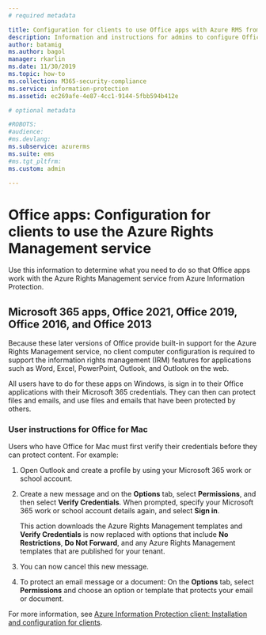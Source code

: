 ```yaml
---
# required metadata

title: Configuration for clients to use Office apps with Azure RMS from AIP
description: Information and instructions for admins to configure Office apps to work with the Azure Rights Management service from Azure Information Protection.
author: batamig
ms.author: bagol
manager: rkarlin
ms.date: 11/30/2019
ms.topic: how-to
ms.collection: M365-security-compliance
ms.service: information-protection
ms.assetid: ec269afe-4e87-4cc1-9144-5fbb594b412e

# optional metadata

#ROBOTS:
#audience:
#ms.devlang:
ms.subservice: azurerms
ms.suite: ems
#ms.tgt_pltfrm:
ms.custom: admin

---
```


# Office apps: Configuration for clients to use the Azure Rights Management service


Use this information to determine what you need to do so that Office apps work with the Azure Rights Management service from Azure Information Protection.

## Microsoft 365 apps, Office 2021, Office 2019, Office 2016, and Office 2013

Because these later versions of Office provide built-in support for the Azure Rights Management service, no client computer configuration is required to support the information rights management (IRM) features for applications such as Word, Excel, PowerPoint, Outlook, and Outlook on the web. 

All users have to do for these apps on Windows, is sign in to their Office applications with their Microsoft 365 credentials. They can then can protect files and emails, and use files and emails that have been protected by others.

### User instructions for Office for Mac

Users who have Office for Mac must first verify their credentials before they can protect content. For example:

1. Open Outlook and create a profile by using your Microsoft 365 work or school account. 

2. Create a new message and on the **Options** tab, select **Permissions**, and then select **Verify Credentials**. When prompted, specify your Microsoft 365 work or school account details again, and select **Sign in**.
    
    This action downloads the Azure Rights Management templates and **Verify Credentials** is now replaced with options that include **No Restrictions**, **Do Not Forward**, and any Azure Rights Management templates that are published for your tenant. 

3. You can now cancel this new message.

4. To protect an email message or a document: On the **Options** tab, select **Permissions** and choose an option or template that protects your email or document.

For more information, see [Azure Information Protection client: Installation and configuration for clients](configure-client.md).
